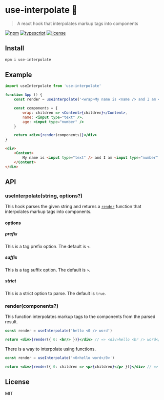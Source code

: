 # use-interpolate 📃
> A react hook that interpolates markup tags into components

[![npm](https://flat.badgen.net/npm/v/use-interpolate)](https://www.npmjs.com/package/use-interpolate)
[![typescript](https://flat.badgen.net/badge/typescript/3.4.3/blue)](https://www.typescriptlang.org)
[![license](https://flat.badgen.net/github/license/skt-t1-byungi/use-interpolate)](https://github.com/skt-t1-byungi/use-interpolate/blob/master/LICENSE)

## Install
```sh
npm i use-interpolate
```

## Example
```jsx
import useInterpolate from 'use-interpolate'

function App () {
    const render = useInterpolate('<wrap>My name is <name /> and I am <age /> years old.</wrap>')

    const components = {
        wrap: children => <Content>{children}</Content>,
        name: <input type="text" />,
        age: <input type="number" />
    }

    return <div>{render(components)}</div>
}
```
```html
<div>
    <Content>
        My name is <input type="text" /> and I am <input type="number" /> years old.
    </Content>
</div>
```
## API
### useInterpolate(string, options?)
This hook parses the given string and returns a [`render`](#rendercomponents) function that interpolates markup tags into components.

#### options
##### prefix
This is a tag prefix option. The default is `<`.

##### suffix
This is a tag suffix option. The default is `>`.

##### strict
This is a strict option to parse. The default is `true`.

### render(components?)
This function interpolates markup tags to the components from the parsed result.

```jsx
const render = useInterpolate('hello <0 /> word')

return <div>{render({ 0: <br/> })}</div> // => <div>hello <br /> word</div>
```

There is a way to interpolate using functions.
```jsx
const render = useInterpolate('<0>hello word</0>')

return <div>{render({ 0: children => <p>{children}</p> })}</div> // => <div><p>hello word</p></div>
```

## License
MIT

